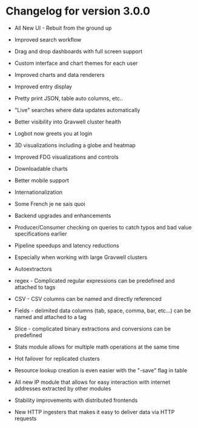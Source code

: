 # Changelog for version 3.0.0

* All New UI - Rebuit from the ground up
 * Improved search workflow
 * Drag and drop dashboards with full screen support
 * Custom interface and chart themes for each user
 * Improved charts and data renderers
 * Improved entry display
  * Pretty print JSON, table auto columns, etc..
 * "Live" searches where data updates automatically
 * Better visibility into Gravwell cluster health
 * Logbot now greets you at login
 * 3D visualizations including a globe and heatmap
 * Improved FDG visualizations and controls
 * Downloadable charts
 * Better mobile support
 * Internationalization
 * Some French je ne sais quoi


* Backend upgrades and enhancements
 * Producer/Consumer checking on queries to catch typos and bad value specifications earlier
 * Pipeline speedups and latency reductions
  * Especially when working with large Gravwell clusters
 * Autoextractors
  * regex - Complicated regular expressions can be predefined and attached to tags
  * CSV - CSV columns can be named and directly referenced
  * Fields - delimited data columns (tab, space, comma, bar, etc...) can be named and attached to a tag
  * Slice - complicated binary extractions and conversions can be predefined
 * Stats module allows for multiple math operations at the same time
 * Hot failover for replicated clusters
 * Resource lookup creation is even easier with the "-save" flag in table
 * All new IP module that allows for easy interaction with internet addresses extracted by other modules
 * Stability improvements with distributed frontends
 * New HTTP ingesters that makes it easy to deliver data via HTTP requests
